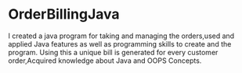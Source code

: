 # OrderBillingJava
I created a java program for taking and managing the orders,used and applied Java features as well as programming skills to create and the program.
Using this a unique bill is generated for every customer order,Acquired knowledge about Java and OOPS Concepts.

